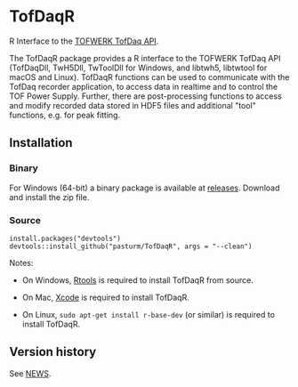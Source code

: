 # TofDaqR
R Interface to the [TOFWERK TofDaq API](http://www.tofwerk.com/tofdaq/).

The TofDaqR package provides a R interface to the TOFWERK TofDaq API (TofDaqDll, 
TwH5Dll, TwToolDll for Windows, and libtwh5, libtwtool for macOS and Linux). 
TofDaqR functions can be used to communicate with the TofDaq recorder 
application, to access data in realtime and to control the TOF Power Supply. 
Further, there are post-processing functions to access and modify recorded data 
stored in HDF5 files and additional "tool" functions, e.g. for peak fitting.

## Installation
### Binary
For Windows (64-bit) a binary package is available at [releases](https://github.com/pasturm/TofDaqR/releases). Download and install 
the zip file.

### Source
```
install.packages("devtools")
devtools::install_github("pasturm/TofDaqR", args = "--clean")
```

Notes:

* On Windows, [Rtools](https://cran.r-project.org/bin/windows/Rtools/) is required to install TofDaqR from source.

* On Mac, [Xcode](https://developer.apple.com/xcode/) is required to install TofDaqR.

* On Linux, `sudo apt-get install r-base-dev` (or similar) is required to install TofDaqR.

## Version history
See [NEWS](https://github.com/pasturm/TofDaqR/blob/master/NEWS).

